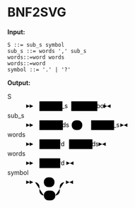 # BNF2SVG

<!-- 重点1·这行引用了外部样式，一定要记得加，否则无法达到需要的显示效果 -->
<link rel="stylesheet" href="../docs/stylesheets/railroad-diagram.css">

**Input:**

```bnf
S ::= sub_s symbol
sub_s ::= words ',' sub_s
words::=word words
words::=word
symbol ::= '.' | '?'
```

**Output:**

<!-- 重点2·一定要用 <div class="railroad-diagram-output"> 包装 SVG 元素，你也可以在 css 中修改成其他 id -->
<div class="railroad-diagram-output">

  <!-- 重点3·这里是通过 render.js 生成的 BNF 到 SVG 的输出代码 -->
  <dt>S</dt><dd><svg class="railroad-diagram" width="195" height="26" viewBox="0 0 195 26">
  <g transform="translate(.5 .5)">
  <g>
  <path d="M2 9v8l8-4Zm8 0v8l8-4Zm8 4h4" class="start-end"></path>
  </g>
  <path d="M22 13h10"></path>
  <g>
  <path d="M32 13h0"></path>
  <path d="M163 13h0"></path>
  <g class="non-terminal">
  <path d="M32 13h0"></path>
  <path d="M84 13h0"></path>
  <rect x="32" y="2" width="52" height="22"></rect>
  <text x="58" y="17">sub&#95;s</text>
  </g>
  <path d="M84 13h10"></path>
  <path d="M94 13h10"></path>
  <g class="non-terminal">
  <path d="M104 13h0"></path>
  <path d="M163 13h0"></path>
  <rect x="104" y="2" width="59" height="22"></rect>
  <text x="133.5" y="17">symbol</text>
  </g>
  </g>
  <path d="M163 13h10"></path>
  <path d="M173 13h4m0-4v8l16-8v8Z" class="start-end"></path>
  </g>
  </svg>
  </dd><dt>sub_s</dt><dd><svg class="railroad-diagram" width="233" height="26" viewBox="0 0 233 26">
  <g transform="translate(.5 .5)">
  <g>
  <path d="M2 9v8l8-4Zm8 0v8l8-4Zm8 4h4" class="start-end"></path>
  </g>
  <path d="M22 13h10"></path>
  <g>
  <path d="M32 13h0"></path>
  <path d="M201 13h0"></path>
  <g class="non-terminal">
  <path d="M32 13h0"></path>
  <path d="M85 13h0"></path>
  <rect x="32" y="2" width="53" height="22"></rect>
  <text x="58.5" y="17">words</text>
  </g>
  <path d="M85 13h10"></path>
  <path d="M95 13h10"></path>
  <g class="terminal">
  <path d="M105 13h0"></path>
  <path d="M129 13h0"></path>
  <rect x="105" y="2" width="24" height="22" rx="10" ry="10"></rect>
  <text x="117" y="17">,</text>
  </g>
  <path d="M129 13h10"></path>
  <path d="M139 13h10"></path>
  <g class="non-terminal">
  <path d="M149 13h0"></path>
  <path d="M201 13h0"></path>
  <rect x="149" y="2" width="52" height="22"></rect>
  <text x="175" y="17">sub&#95;s</text>
  </g>
  </g>
  <path d="M201 13h10"></path>
  <path d="M211 13h4m0-4v8l16-8v8Z" class="start-end"></path>
  </g>
  </svg>
  </dd><dt>words</dt><dd><svg class="railroad-diagram" width="184" height="26" viewBox="0 0 184 26">
  <g transform="translate(.5 .5)">
  <g>
  <path d="M2 9v8l8-4Zm8 0v8l8-4Zm8 4h4" class="start-end"></path>
  </g>
  <path d="M22 13h10"></path>
  <g>
  <path d="M32 13h0"></path>
  <path d="M152 13h0"></path>
  <g class="non-terminal">
  <path d="M32 13h0"></path>
  <path d="M79 13h0"></path>
  <rect x="32" y="2" width="47" height="22"></rect>
  <text x="55.5" y="17">word</text>
  </g>
  <path d="M79 13h10"></path>
  <path d="M89 13h10"></path>
  <g class="non-terminal">
  <path d="M99 13h0"></path>
  <path d="M152 13h0"></path>
  <rect x="99" y="2" width="53" height="22"></rect>
  <text x="125.5" y="17">words</text>
  </g>
  </g>
  <path d="M152 13h10"></path>
  <path d="M162 13h4m0-4v8l16-8v8Z" class="start-end"></path>
  </g>
  </svg>
  </dd><dt>words</dt><dd><svg class="railroad-diagram" width="111" height="26" viewBox="0 0 111 26">
  <g transform="translate(.5 .5)">
  <g>
  <path d="M2 9v8l8-4Zm8 0v8l8-4Zm8 4h4" class="start-end"></path>
  </g>
  <path d="M22 13h10"></path>
  <g class="non-terminal">
  <path d="M32 13h0"></path>
  <path d="M79 13h0"></path>
  <rect x="32" y="2" width="47" height="22"></rect>
  <text x="55.5" y="17">word</text>
  </g>
  <path d="M79 13h10"></path>
  <path d="M89 13h4m0-4v8l16-8v8Z" class="start-end"></path>
  </g>
  </svg>
  </dd><dt>symbol</dt><dd><svg class="railroad-diagram" width="110" height="56" viewBox="0 0 110 56">
  <g transform="translate(.5 .5)">
  <g>
  <path d="M2 9v8l8-4Zm8 0v8l8-4Zm8 4h4" class="start-end"></path>
  </g>
  <g>
  <path d="M22 13h0"></path>
  <path d="M88 13h0"></path>
  <path d="M22 13h20"></path>
  <g class="terminal">
  <path d="M42 13h0"></path>
  <path d="M66 13h2"></path>
  <rect x="42" y="2" width="24" height="22" rx="10" ry="10"></rect>
  <text x="54" y="17">.</text>
  </g>
  <path d="M68 13h20"></path>
  <path d="M22 13a10 10 0 0 1 10 10v10a10 10 0 0 0 10 10"></path>
  <g class="terminal">
  <path d="M42 43h0"></path>
  <path d="M68 43h0"></path>
  <rect x="42" y="32" width="26" height="22" rx="10" ry="10"></rect>
  <text x="55" y="47">?</text>
  </g>
  <path d="M68 43a10 10 0 0 0 10 -10v-10a10 10 0 0 1 10 -10"></path>
  </g>
  <path d="M88 13h4m0-4v8l16-8v8Z" class="start-end"></path>
  </g>
  </svg>
  </dd>

</div>

